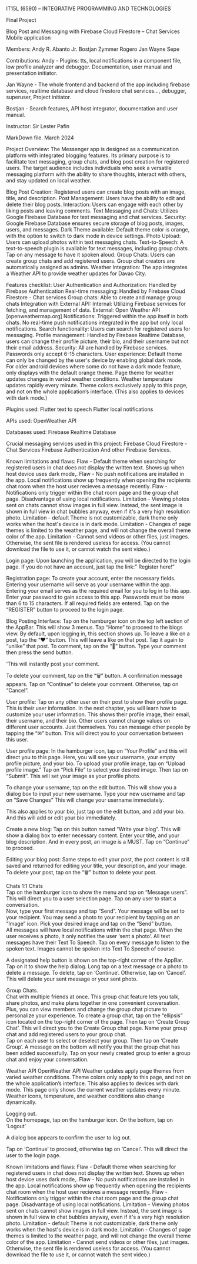﻿IT15L (6590) – INTEGRATIVE PROGRAMMING AND TECHNOLOGIES

Final Project

Blog Post and Messaging with Firebase Cloud Firestore – Chat Services
Mobile application

Members:
Andy R. Abanto Jr.
Bostjan Zymmer Rogero
Jan Wayne Sepe

Contributions:
Andy - Plugins: tts, local notifications in a component file, low profile analyzer and debugger. Documentation, user manual and presentation initiator. 

Jan Wayne -  The whole frontend and backend of the app including firebase services, realtime database and cloud firestore chat services..., debugger, superuser, Project initiator. 

Bostjan - Search features, API host integrator, documentation and user manual. 





Instructor:
Sir Lester Pafin

MarkDown file.
March 2024



Project Overview:
The Messenger app is designed as a communication platform with integrated blogging features. Its primary purpose is to facilitate text messaging, group chats, and blog post creation for registered users. 
The target audience includes individuals who seek a versatile messaging platform with the ability to share thoughts, interact with others, and stay updated on local weather.




Blog Post Creation: Registered users can create blog posts with an image, title, and description.
Post Management: Users have the ability to edit and delete their blog posts.
Interaction: Users can engage with each other by liking posts and leaving comments.
Text Messaging and Chats: Utilizes Google Firebase Database for text messaging and chat services.
Security: Google Firebase Database ensures secure storage of blog posts, images, users, and messages.
Dark Theme available: Default theme color is orange, with the option to switch to dark mode in device settings.
Photo Upload: Users can upload photos within text messaging chats.
Text-to-Speech: A text-to-speech plugin is available for text messages, including group chats. Tap on any message to have it spoken aloud.
Group Chats: Users can create group chats and add registered users. Group chat creators are automatically assigned as admins.
Weather Integration: The app integrates a Weather API to provide weather updates for Davao City.

Features checklist:
User Authentication and Authorization: Handled by Firebase Authentication
Real-time messaging: Handled by Firebase Cloud Firestore - Chat services
Group chats: Able to create and manage group chats
Integration with External API:
Internal: Utilizing Firebase services for fetching, and management of data.
External: Open Weather API [openweathermap.org]
Notifications: Triggered within the app itself in both chats. No real-time push notifications integrated in the app but only local notifications.
Search functionality: Users can search for registered users for messaging.
Profile management: Handled by Firebase Realtime Database, users can change their profile picture, their bio, and their username but not their email address.
Security: All are handled by Firebase services. Passwords only accept 6-15 characters.
User experience: Default theme can only be changed by the user's device by enabling global dark mode. For older android devices where some do not have a dark mode feature, only displays with the default orange theme.
Page theme for weather updates changes in varied weather conditions.
Weather temperature updates rapidly every minute.
Theme colors exclusively apply to this page, and not on the whole application’s interface. (This also applies to devices with dark mode.)

Plugins used:
Flutter text to speech
Flutter local notifications

APIs used:
OpenWeather API

Databases used:
Firebase Realtime Database

Crucial messaging services used in this project:
Firebase Cloud Firestore - Chat Services
Firebase Authentication
And other Firebase Services.



Known limitations and flaws:
Flaw - Default theme when searching for registered users in chat does not display the written text. Shows up when host device uses dark mode,.
Flaw - No push notifications are installed in the app. Local notifications show up frequently when opening the recipients chat room when the host user recieves a message recently.
Flaw - Notifications only trigger within the chat room page and the group chat page. Disadvantage of using local notifications.
Limitation - Viewing photos sent on chats cannot show images in full view. Instead, the sent image is shown in full view in chat bubbles anyway, even if it's a very high resolution photo.
Limitation - default Theme is not customizable, dark theme only works when the host's device is in dark mode.
Limitation - Changes of page themes is limited to the weather page, and will not change the overall theme color of the app.
Limitation - Cannot send videos or other files, just images. Otherwise, the sent file is rendered useless for access. (You cannot download the file to use it, or cannot watch the sent video.)




Login page:
Upon launching the application, you will be directed to the login page.
If you do not have an account, just tap the link:” Register here!”

Registration page:
To create your account, enter the necessary fields.
Entering your username will serve as your username within the app.
Entering your email serves as the required email for you to log in to this app.
Enter your password to gain access to this app. Passwords must be more than 6 to 15 characters.
If all required fields are entered. Tap on the “REGISTER” button to proceed to the login page.

Blog Posting Interface:
Tap on the hamburger icon on the top left section of the AppBar.
This will show 3 menus. Tap “Home” to proceed to the blogs view. By default, upon logging in, this section shows up.
To leave a like on a post, tap the “❤” button. This will leave a like on that post.
Tap it again to “unlike” that post.
To comment, tap on the “💬” button.
Type your comment then press the send button.

‘This will instantly post your comment.

To delete your comment, tap on the “🗑️” button. A confirmation message appears. Tap on “Continue” to delete your comment. Otherwise, tap on “Cancel”.

User profile:
Tap on any other user on their post to show their profile page.
This is their user information. In the next chapter, you will learn how to customize your user information.
This shows their profile image, their email, their username, and their bio.
Other users cannot change values on different user accounts. Just themselves.
You can message other people by tapping the “✉︎” button.
This will direct you to your conversation between this user.

User profile page:
In the hamburger icon, tap on “Your Profile” and this will direct you to this page.
Here, you will see your username, your empty profile picture, and your bio.
To upload your profile image, tap on “Upload profile image.”
Tap on “Pick File” to select your desired image. Then tap on “Submit”.
This will set your image as your profile photo.

To change your username, tap on the edit button.
This will show you a dialog box to input your new username.
Type your new username and tap on “Save Changes”
This will change your username immediately.

This also applies to your bio, just tap on the edit button, and add your bio. And this will add or edit your bio immediately.

Create a new blog:
Tap on this button named “Write your blog”. This will show a dialog box to enter necessary content.
Enter your title, and your blog description. And in every post, an image is a MUST. Tap on “Continue” to proceed.

Editing your blog post:
Same steps to edit your post, the post content is still saved and returned for editing your title, your description, and your image.
To delete your post, tap on the “🗑️” button to delete your post.

Chats
1:1 Chats  
Tap on the hamburger icon to show the menu and tap on “Message users”. This will direct you to a user selection page.
Tap on any user to start a conversation.  
Now, type your first message and tap “Send”. Your message will be set to your recipient. You may send a photo to your recipient by tapping on an “Image” icon. Pick your desired image and tap on the “Send” button.  
All messages will have local notifications within the chat page. When the user receives a photo, it only notifies the user ‘sent a photo’.
All text messages have their Text To Speech. Tap on every message to listen to the spoken text. Images cannot be spoken into Text To Speech of course.

A designated help button is shown on the top-right corner of the AppBar. Tap on it to show the help dialog.
Long tap on a text message or a photo to delete a message.
To delete, tap on ‘Continue’. Otherwise, tap on ‘Cancel’.
This will delete your sent message or your sent photo.

Group Chats.  
Chat with multiple friends at once. This group chat feature lets you talk, share photos, and make plans together in one convenient conversation. Plus, you can view members and change the group chat picture to personalize your experience.
To create a group chat, tap on the “ellipsis” icon located on the top-right corner of the page. Then tap on ‘Create Group Chat’.
This will direct you to the Create Group chat page.
Name your group chat and add registered users to your group chat.  
Tap on each user to select or deselect your group. Then tap on ‘Create Group’. A message on the bottom will notify you that the group chat has been added successfully. Tap on your newly created group to enter a group chat and enjoy your conversation.

Weather API
OpenWeather API
Weather updates apply page themes from varied weather conditions. Theme colors only apply to this page, and not on the whole application’s interface. This also applies to devices with dark mode.
This page only shows the current weather updates every minute.
Weather icons, temperature, and weather conditions also change dynamically.

Logging out.  
On the homepage, tap on the hamburger icon. On the bottom, tap on ‘Logout’

A dialog box appears to confirm the user to log out.

Tap on ‘Continue’ to proceed, otherwise tap on ‘Cancel’.
This will direct the user to the login page.


Known limitations and flaws:
Flaw - Default theme when searching for registered users in chat does not display the written text. Shows up when host device uses dark mode,.
Flaw - No push notifications are installed in the app. Local notifications  show up frequently when opening the recipients chat room when the host user recieves a message recently.
Flaw - Notifications only trigger within the chat room page and the group chat page. Disadvantage of using local notifications. 
Limitation - Viewing photos sent on chats cannot show images in full view. Instead, the sent image is shown in full view in chat bubbles anyway, even if it's a very high resolution photo.
Limitation - default Theme is not customizable, dark theme only works when the host's device is in dark mode. 
Limitation - Changes of page themes is limited to the weather page, and will not change the overall theme color of the app. 
Limitation - Cannot send videos or other files, just images. Otherwise, the sent file is rendered useless for access. (You cannot download the file to use it, or cannot watch the sent video.)

